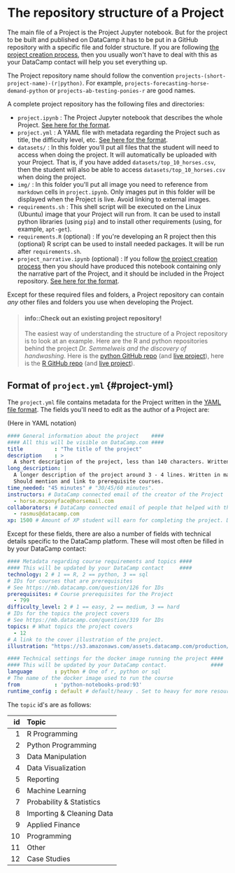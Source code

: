 The repository structure of a Project
==========================================

The main file of a Project is the Project Jupyter notebook. But for the project to be built and published on DataCamp it has to be put in a GitHub repository with a specific file and folder structure. If you are following [the project creation process](projects-process.md), then you usually won't have to deal with this as your DataCamp contact will help you set everything up. 

The Project repository name should follow the convention `projects-(short-project-name)-(r|python)`. For example, `projects-forecasting-horse-demand-python` or `projects-ab-testing-ponies-r` are good names.

A complete project repository has the following files and directories:

* `project.ipynb` : The Project Jupyter notebook that describes the whole Project. [See here for the format](projects-format.md).
* `project.yml` : A YAML file with metadata regarding the Project such as title, the difficulty level, etc. [See here for the format](#project-yml).
* `datasets/` : In this folder you'll put all files that the student will need to access when doing the project. It will automatically be uploaded with your Project. That is, if you have added `datasets/top_10_horses.csv`, then the student will also be able to access `datasets/top_10_horses.csv` when doing the project.
* `img/` : In this folder you'll put all image you need to reference from `markdown` cells in `project.ipynb`. Only images put in this folder will be displayed when the Project is live. Avoid linking to external images.
* `requirements.sh` : This shell script will be executed on the Linux (Ubuntu) image that your Project will run from. It can be used to install python libraries (using `pip`) and to install other requirements (using, for example, `apt-get`).
* `requirements.R` (optional) : If you're developing an R project then this (optional) R script can be used to install needed packages. It will be run after `requirements.sh`.
* `project_narrative.ipynb` (optional) : If you follow [the project creation process](projects-process.md) then you should have produced this notebook containing only the narrative part of the Project, and it should be included in the Project repository. [See here for the format](projects/projects-narrative-format.md).

Except for these required files and folders, a Project repository can contain *any* other files and folders you use when developing the Project.


> #### info::Check out an existing project repository! 
> The easiest way of understanding the structure of a Project repository is to look at an example. Here are the R and python repositories behind the project *Dr. Semmelweis and the discovery of handwashing*. Here is the [python GitHub repo](https://github.com/datacamp/projects-discovery-of-handwashing-python) (and [live project](https://projects.datacamp.com/projects/20)), here is the [R GitHub repo](https://github.com/datacamp/projects-discovery-of-handwashing-r) (and [live project](https://projects.datacamp.com/projects/49)).



Format of `project.yml` {#project-yml}
-------------------------------------------

The `project.yml` file contains metadata for the Project written in the [YAML file format](https://learnxinyminutes.com/docs/yaml/). The fields you'll need to edit as the author of a Project are:

(Here in YAML notation)

```yaml
#### General information about the project    ####
#### All this will be visible on DataCamp.com ####
title          : "The title of the project"
description    : >
  A short description of the project, less than 140 characters. Written in markdown.
long_description: |
  A longer description of the project around 3 - 4 lines. Written in markdown.
  Should mention and link to prerequisite courses.
time_needed: "45 minutes" # "30/45/60 minutes".
instructors: # DataCamp connected email of the creator of the Project
  - horse.mcponyface@horsemail.com
collaborators: # DataCamp connected email of people that helped with the Project
  - rasmus@datacamp.com
xp: 1500 # Amount of XP student will earn for completing the project. Default value is 1500.
```

Except for these fields, there are also a number of fields with technical details specific to the DataCamp platform. These will most often be filled in by your DataCamp contact:

```yaml
#### Metadata regarding course requirements and topics ####
#### This will be updated by your DataCamp contact     ####
technology: 2 # 1 == R, 2 == python, 3 == sql
# IDs for courses that are prerequisites
# See https://mb.datacamp.com/question/126 for IDs
prerequisites: # Course prerequisites for the Project
  - 799
difficulty_level: 2 # 1 == easy, 2 == medium, 3 == hard
# IDs for the topics the project covers
# See https://mb.datacamp.com/question/319 for IDs
topics: # What topics the project covers
  - 12
# A link to the cover illustration of the project.
illustration: "https://s3.amazonaws.com/assets.datacamp.com/production/project_37/datasets/project_image.png"

#### Technical settings for the docker image running the project ####
#### This will be updated by your DataCamp contact.              ####
language       : python # One of r, python or sql
# The name of the docker image used to run the course
from           : 'python-notebooks-prod:93'
runtime_config : default # default/heavy . Set to heavy for more resource intensive projects.
```

The `topic` id's are as follows:

| id|Topic                     |
|--:|:-------------------------|
|  1|R Programming             |
|  2|Python Programming        |
|  3|Data Manipulation         |
|  4|Data Visualization        |
|  5|Reporting                 |
|  6|Machine Learning          |
|  7|Probability & Statistics  |
|  8|Importing & Cleaning Data |
|  9|Applied Finance           |
| 10|Programming               |
| 11|Other                     |
| 12|Case Studies              |





